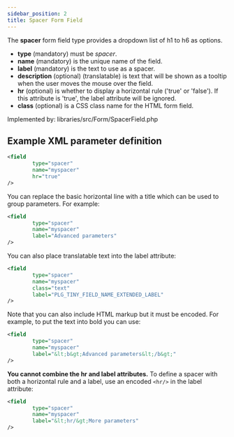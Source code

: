 ```yaml
---
sidebar_position: 2
title: Spacer Form Field
---
```



The **spacer** form field type provides a dropdown list of h1 to h6 as options.

- **type** (mandatory) must be *spacer*.
- **name** (mandatory) is the unique name of the field.
- **label** (mandatory) is the text to use as a spacer.
- **description** (optional) (translatable) is text that will be shown as a tooltip when the user moves the mouse over the field.
- **hr** (optional) is whether to display a horizontal rule ('true' or 'false'). If this attribute is 'true', the label attribute will be ignored. 
- **class** (optional) is a CSS class name for the HTML form field.

Implemented by: libraries/src/Form/SpacerField.php

## Example XML parameter definition

```xml
<field
        type="spacer" 
        name="myspacer" 
        hr="true"
/>
```

You can replace the basic horizontal line with a title which can be used to group parameters. For example:

```xml
<field
        type="spacer" 
        name="myspacer" 
        label="Advanced parameters"
/>
```
You can also place translatable text into the label attribute: 
```xml
<field 
        type="spacer" 
        name="myspacer" 
        class="text"
        label="PLG_TINY_FIELD_NAME_EXTENDED_LABEL"
/>
```
Note that you can also include HTML markup but it must be encoded. For example, to put the text into bold you can use: 
```xml
<field 
        type="spacer" 
        name="myspacer" 
        label="&lt;b&gt;Advanced parameters&lt;/b&gt;" 
/>
```

**You cannot combine the hr and label attributes.** To define a spacer with both a horizontal rule and a label, use an encoded `<hr/>` in the label attribute: 

```xml
<field 
        type="spacer" 
        name="myspacer" 
        label="&lt;hr/&gt;More parameters" 
/>
```